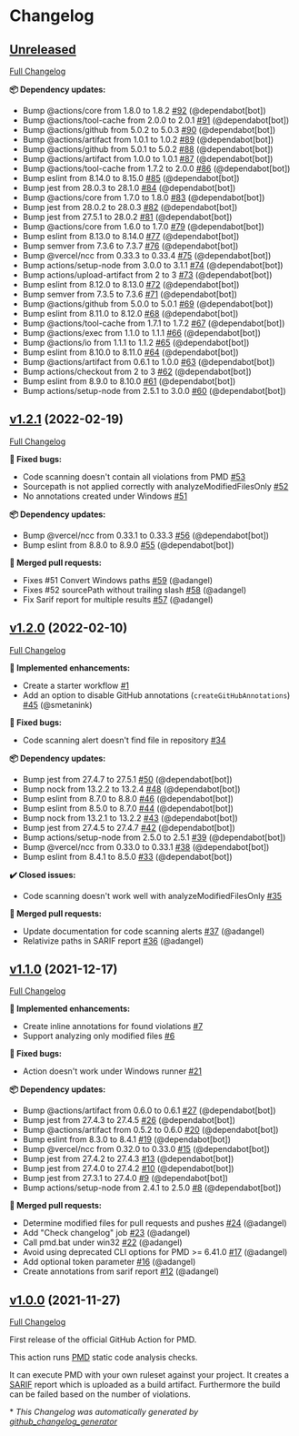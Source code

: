 # Changelog

## [Unreleased](https://github.com/pmd/pmd-github-action/tree/HEAD)

[Full Changelog](https://github.com/pmd/pmd-github-action/compare/v1.2.1...HEAD)

**📦 Dependency updates:**

- Bump @actions/core from 1.8.0 to 1.8.2 [\#92](https://github.com/pmd/pmd-github-action/pull/92) (@dependabot[bot])
- Bump @actions/tool-cache from 2.0.0 to 2.0.1 [\#91](https://github.com/pmd/pmd-github-action/pull/91) (@dependabot[bot])
- Bump @actions/github from 5.0.2 to 5.0.3 [\#90](https://github.com/pmd/pmd-github-action/pull/90) (@dependabot[bot])
- Bump @actions/artifact from 1.0.1 to 1.0.2 [\#89](https://github.com/pmd/pmd-github-action/pull/89) (@dependabot[bot])
- Bump @actions/github from 5.0.1 to 5.0.2 [\#88](https://github.com/pmd/pmd-github-action/pull/88) (@dependabot[bot])
- Bump @actions/artifact from 1.0.0 to 1.0.1 [\#87](https://github.com/pmd/pmd-github-action/pull/87) (@dependabot[bot])
- Bump @actions/tool-cache from 1.7.2 to 2.0.0 [\#86](https://github.com/pmd/pmd-github-action/pull/86) (@dependabot[bot])
- Bump eslint from 8.14.0 to 8.15.0 [\#85](https://github.com/pmd/pmd-github-action/pull/85) (@dependabot[bot])
- Bump jest from 28.0.3 to 28.1.0 [\#84](https://github.com/pmd/pmd-github-action/pull/84) (@dependabot[bot])
- Bump @actions/core from 1.7.0 to 1.8.0 [\#83](https://github.com/pmd/pmd-github-action/pull/83) (@dependabot[bot])
- Bump jest from 28.0.2 to 28.0.3 [\#82](https://github.com/pmd/pmd-github-action/pull/82) (@dependabot[bot])
- Bump jest from 27.5.1 to 28.0.2 [\#81](https://github.com/pmd/pmd-github-action/pull/81) (@dependabot[bot])
- Bump @actions/core from 1.6.0 to 1.7.0 [\#79](https://github.com/pmd/pmd-github-action/pull/79) (@dependabot[bot])
- Bump eslint from 8.13.0 to 8.14.0 [\#77](https://github.com/pmd/pmd-github-action/pull/77) (@dependabot[bot])
- Bump semver from 7.3.6 to 7.3.7 [\#76](https://github.com/pmd/pmd-github-action/pull/76) (@dependabot[bot])
- Bump @vercel/ncc from 0.33.3 to 0.33.4 [\#75](https://github.com/pmd/pmd-github-action/pull/75) (@dependabot[bot])
- Bump actions/setup-node from 3.0.0 to 3.1.1 [\#74](https://github.com/pmd/pmd-github-action/pull/74) (@dependabot[bot])
- Bump actions/upload-artifact from 2 to 3 [\#73](https://github.com/pmd/pmd-github-action/pull/73) (@dependabot[bot])
- Bump eslint from 8.12.0 to 8.13.0 [\#72](https://github.com/pmd/pmd-github-action/pull/72) (@dependabot[bot])
- Bump semver from 7.3.5 to 7.3.6 [\#71](https://github.com/pmd/pmd-github-action/pull/71) (@dependabot[bot])
- Bump @actions/github from 5.0.0 to 5.0.1 [\#69](https://github.com/pmd/pmd-github-action/pull/69) (@dependabot[bot])
- Bump eslint from 8.11.0 to 8.12.0 [\#68](https://github.com/pmd/pmd-github-action/pull/68) (@dependabot[bot])
- Bump @actions/tool-cache from 1.7.1 to 1.7.2 [\#67](https://github.com/pmd/pmd-github-action/pull/67) (@dependabot[bot])
- Bump @actions/exec from 1.1.0 to 1.1.1 [\#66](https://github.com/pmd/pmd-github-action/pull/66) (@dependabot[bot])
- Bump @actions/io from 1.1.1 to 1.1.2 [\#65](https://github.com/pmd/pmd-github-action/pull/65) (@dependabot[bot])
- Bump eslint from 8.10.0 to 8.11.0 [\#64](https://github.com/pmd/pmd-github-action/pull/64) (@dependabot[bot])
- Bump @actions/artifact from 0.6.1 to 1.0.0 [\#63](https://github.com/pmd/pmd-github-action/pull/63) (@dependabot[bot])
- Bump actions/checkout from 2 to 3 [\#62](https://github.com/pmd/pmd-github-action/pull/62) (@dependabot[bot])
- Bump eslint from 8.9.0 to 8.10.0 [\#61](https://github.com/pmd/pmd-github-action/pull/61) (@dependabot[bot])
- Bump actions/setup-node from 2.5.1 to 3.0.0 [\#60](https://github.com/pmd/pmd-github-action/pull/60) (@dependabot[bot])

## [v1.2.1](https://github.com/pmd/pmd-github-action/tree/v1.2.1) (2022-02-19)

[Full Changelog](https://github.com/pmd/pmd-github-action/compare/v1.2.0...v1.2.1)

**🐛 Fixed bugs:**

- Code scanning doesn't contain all violations from PMD [\#53](https://github.com/pmd/pmd-github-action/issues/53)
- Sourcepath is not applied correctly with analyzeModifiedFilesOnly [\#52](https://github.com/pmd/pmd-github-action/issues/52)
- No annotations created under Windows [\#51](https://github.com/pmd/pmd-github-action/issues/51)

**📦 Dependency updates:**

- Bump @vercel/ncc from 0.33.1 to 0.33.3 [\#56](https://github.com/pmd/pmd-github-action/pull/56) (@dependabot[bot])
- Bump eslint from 8.8.0 to 8.9.0 [\#55](https://github.com/pmd/pmd-github-action/pull/55) (@dependabot[bot])

**🎉 Merged pull requests:**

- Fixes \#51 Convert Windows paths [\#59](https://github.com/pmd/pmd-github-action/pull/59) (@adangel)
- Fixes \#52 sourcePath without trailing slash [\#58](https://github.com/pmd/pmd-github-action/pull/58) (@adangel)
- Fix Sarif report for multiple results [\#57](https://github.com/pmd/pmd-github-action/pull/57) (@adangel)

## [v1.2.0](https://github.com/pmd/pmd-github-action/tree/v1.2.0) (2022-02-10)

[Full Changelog](https://github.com/pmd/pmd-github-action/compare/v1.1.0...v1.2.0)

**🚀 Implemented enhancements:**

- Create a starter workflow [\#1](https://github.com/pmd/pmd-github-action/issues/1)
- Add an option to disable GitHub annotations \(`createGitHubAnnotations`\) [\#45](https://github.com/pmd/pmd-github-action/pull/45) (@smetanink)

**🐛 Fixed bugs:**

- Code scanning alert doesn't find file in repository [\#34](https://github.com/pmd/pmd-github-action/issues/34)

**📦 Dependency updates:**

- Bump jest from 27.4.7 to 27.5.1 [\#50](https://github.com/pmd/pmd-github-action/pull/50) (@dependabot[bot])
- Bump nock from 13.2.2 to 13.2.4 [\#48](https://github.com/pmd/pmd-github-action/pull/48) (@dependabot[bot])
- Bump eslint from 8.7.0 to 8.8.0 [\#46](https://github.com/pmd/pmd-github-action/pull/46) (@dependabot[bot])
- Bump eslint from 8.5.0 to 8.7.0 [\#44](https://github.com/pmd/pmd-github-action/pull/44) (@dependabot[bot])
- Bump nock from 13.2.1 to 13.2.2 [\#43](https://github.com/pmd/pmd-github-action/pull/43) (@dependabot[bot])
- Bump jest from 27.4.5 to 27.4.7 [\#42](https://github.com/pmd/pmd-github-action/pull/42) (@dependabot[bot])
- Bump actions/setup-node from 2.5.0 to 2.5.1 [\#39](https://github.com/pmd/pmd-github-action/pull/39) (@dependabot[bot])
- Bump @vercel/ncc from 0.33.0 to 0.33.1 [\#38](https://github.com/pmd/pmd-github-action/pull/38) (@dependabot[bot])
- Bump eslint from 8.4.1 to 8.5.0 [\#33](https://github.com/pmd/pmd-github-action/pull/33) (@dependabot[bot])

**✔️ Closed issues:**

- Code scanning doesn't work well with analyzeModifiedFilesOnly [\#35](https://github.com/pmd/pmd-github-action/issues/35)

**🎉 Merged pull requests:**

- Update documentation for code scanning alerts [\#37](https://github.com/pmd/pmd-github-action/pull/37) (@adangel)
- Relativize paths in SARIF report [\#36](https://github.com/pmd/pmd-github-action/pull/36) (@adangel)

## [v1.1.0](https://github.com/pmd/pmd-github-action/tree/v1.1.0) (2021-12-17)

[Full Changelog](https://github.com/pmd/pmd-github-action/compare/v1.0.0...v1.1.0)

**🚀 Implemented enhancements:**

- Create inline annotations for found violations [\#7](https://github.com/pmd/pmd-github-action/issues/7)
- Support analyzing only modified files [\#6](https://github.com/pmd/pmd-github-action/issues/6)

**🐛 Fixed bugs:**

- Action doesn't work under Windows runner [\#21](https://github.com/pmd/pmd-github-action/issues/21)

**📦 Dependency updates:**

- Bump @actions/artifact from 0.6.0 to 0.6.1 [\#27](https://github.com/pmd/pmd-github-action/pull/27) (@dependabot[bot])
- Bump jest from 27.4.3 to 27.4.5 [\#26](https://github.com/pmd/pmd-github-action/pull/26) (@dependabot[bot])
- Bump @actions/artifact from 0.5.2 to 0.6.0 [\#20](https://github.com/pmd/pmd-github-action/pull/20) (@dependabot[bot])
- Bump eslint from 8.3.0 to 8.4.1 [\#19](https://github.com/pmd/pmd-github-action/pull/19) (@dependabot[bot])
- Bump @vercel/ncc from 0.32.0 to 0.33.0 [\#15](https://github.com/pmd/pmd-github-action/pull/15) (@dependabot[bot])
- Bump jest from 27.4.2 to 27.4.3 [\#13](https://github.com/pmd/pmd-github-action/pull/13) (@dependabot[bot])
- Bump jest from 27.4.0 to 27.4.2 [\#10](https://github.com/pmd/pmd-github-action/pull/10) (@dependabot[bot])
- Bump jest from 27.3.1 to 27.4.0 [\#9](https://github.com/pmd/pmd-github-action/pull/9) (@dependabot[bot])
- Bump actions/setup-node from 2.4.1 to 2.5.0 [\#8](https://github.com/pmd/pmd-github-action/pull/8) (@dependabot[bot])

**🎉 Merged pull requests:**

- Determine modified files for pull requests and pushes [\#24](https://github.com/pmd/pmd-github-action/pull/24) (@adangel)
- Add "Check changelog" job [\#23](https://github.com/pmd/pmd-github-action/pull/23) (@adangel)
- Call pmd.bat under win32 [\#22](https://github.com/pmd/pmd-github-action/pull/22) (@adangel)
- Avoid using deprecated CLI options for PMD \>= 6.41.0 [\#17](https://github.com/pmd/pmd-github-action/pull/17) (@adangel)
- Add optional token parameter [\#16](https://github.com/pmd/pmd-github-action/pull/16) (@adangel)
- Create annotations from sarif report [\#12](https://github.com/pmd/pmd-github-action/pull/12) (@adangel)

## [v1.0.0](https://github.com/pmd/pmd-github-action/tree/v1.0.0) (2021-11-27)

[Full Changelog](https://github.com/pmd/pmd-github-action/compare/7a92e4f0f1a963c40cf10ad9d01e4140ffe354e2...v1.0.0)

First release of the official GitHub Action for PMD.

This action runs [PMD](https://pmd.github.io) static code analysis checks.

It can execute PMD with your own ruleset against your project. It creates a [SARIF](https://docs.oasis-open.org/sarif/sarif/v2.1.0/sarif-v2.1.0.html) report which is uploaded as a build artifact. Furthermore the build can be failed based on the number of violations.




\* *This Changelog was automatically generated by [github_changelog_generator](https://github.com/github-changelog-generator/github-changelog-generator)*

